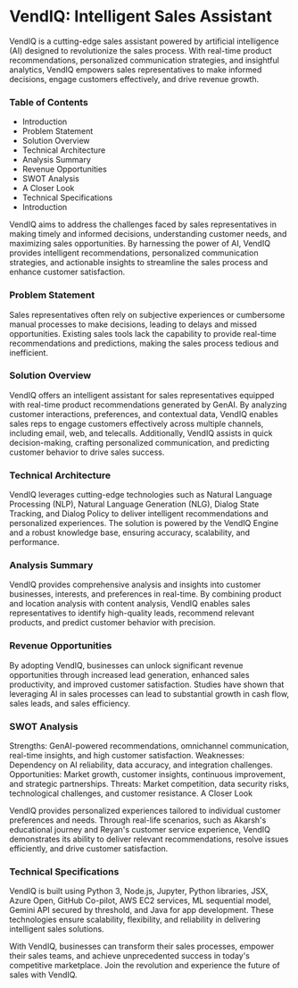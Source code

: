 # VendIQ: Intelligent Sales Assistant

VendIQ is a cutting-edge sales assistant powered by artificial intelligence (AI) designed to revolutionize the sales process. With real-time product recommendations, personalized communication strategies, and insightful analytics, VendIQ empowers sales representatives to make informed decisions, engage customers effectively, and drive revenue growth.

### Table of Contents

- Introduction
- Problem Statement
- Solution Overview
- Technical Architecture
- Analysis Summary
- Revenue Opportunities
- SWOT Analysis
- A Closer Look
- Technical Specifications
- Introduction

VendIQ aims to address the challenges faced by sales representatives in making timely and informed decisions, understanding customer needs, and maximizing sales opportunities. By harnessing the power of AI, VendIQ provides intelligent recommendations, personalized communication strategies, and actionable insights to streamline the sales process and enhance customer satisfaction.

### Problem Statement

Sales representatives often rely on subjective experiences or cumbersome manual processes to make decisions, leading to delays and missed opportunities. Existing sales tools lack the capability to provide real-time recommendations and predictions, making the sales process tedious and inefficient.

### Solution Overview

VendIQ offers an intelligent assistant for sales representatives equipped with real-time product recommendations generated by GenAI. By analyzing customer interactions, preferences, and contextual data, VendIQ enables sales reps to engage customers effectively across multiple channels, including email, web, and telecalls. Additionally, VendIQ assists in quick decision-making, crafting personalized communication, and predicting customer behavior to drive sales success.

### Technical Architecture

VendIQ leverages cutting-edge technologies such as Natural Language Processing (NLP), Natural Language Generation (NLG), Dialog State Tracking, and Dialog Policy to deliver intelligent recommendations and personalized experiences. The solution is powered by the VendIQ Engine and a robust knowledge base, ensuring accuracy, scalability, and performance.

### Analysis Summary

VendIQ provides comprehensive analysis and insights into customer businesses, interests, and preferences in real-time. By combining product and location analysis with content analysis, VendIQ enables sales representatives to identify high-quality leads, recommend relevant products, and predict customer behavior with precision.

### Revenue Opportunities

By adopting VendIQ, businesses can unlock significant revenue opportunities through increased lead generation, enhanced sales productivity, and improved customer satisfaction. Studies have shown that leveraging AI in sales processes can lead to substantial growth in cash flow, sales leads, and sales efficiency.

### SWOT Analysis

Strengths: GenAI-powered recommendations, omnichannel communication, real-time insights, and high customer satisfaction.
Weaknesses: Dependency on AI reliability, data accuracy, and integration challenges.
Opportunities: Market growth, customer insights, continuous improvement, and strategic partnerships.
Threats: Market competition, data security risks, technological challenges, and customer resistance.
A Closer Look

VendIQ provides personalized experiences tailored to individual customer preferences and needs. Through real-life scenarios, such as Akarsh's educational journey and Reyan's customer service experience, VendIQ demonstrates its ability to deliver relevant recommendations, resolve issues efficiently, and drive customer satisfaction.

### Technical Specifications

VendIQ is built using Python 3, Node.js, Jupyter, Python libraries, JSX, Azure Open, GitHub Co-pilot, AWS EC2 services, ML sequential model, Gemini API secured by threshold, and Java for app development. These technologies ensure scalability, flexibility, and reliability in delivering intelligent sales solutions.

With VendIQ, businesses can transform their sales processes, empower their sales teams, and achieve unprecedented success in today's competitive marketplace. Join the revolution and experience the future of sales with VendIQ.
